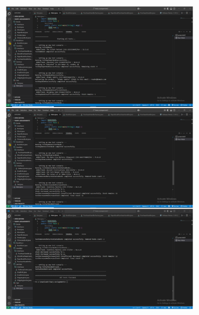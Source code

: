 ![Screenshot 1](Screenshot%20(1).png)
![Screenshot 2](Screenshot%20(2).png)
![Screenshot 3](Screenshot%20(3).png)
